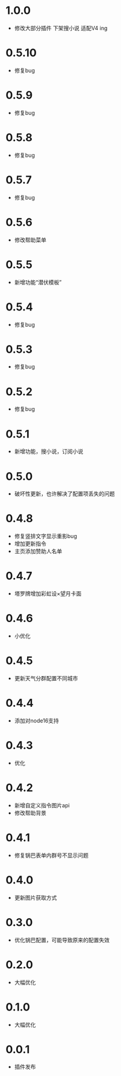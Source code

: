 # 1.0.0
- 修改大部分插件 下架搜小说 适配V4 ing


# 0.5.10

- 修复bug

# 0.5.9

- 修复bug


# 0.5.8

- 修复bug

# 0.5.7

- 修复bug

# 0.5.6

- 修改帮助菜单

# 0.5.5

- 新增功能“潜伏模板”

# 0.5.4

- 修复bug

# 0.5.3

- 修复bug

# 0.5.2

- 修复bug

# 0.5.1

- 新增功能，搜小说，订阅小说

# 0.5.0

- 破坏性更新，也许解决了配置项丢失的问题

# 0.4.8

- 修复竖排文字显示重影bug
- 增加更新指令
- 主页添加赞助人名单

# 0.4.7

- 塔罗牌增加彩虹设×望月卡面

# 0.4.6

- 小优化

# 0.4.5

- 更新天气分群配置不同城市

# 0.4.4

- 添加对node16支持

# 0.4.3

- 优化

# 0.4.2

- 新增自定义指令图片api
- 修改帮助背景

# 0.4.1

- 修复锅巴表单内群号不显示问题

# 0.4.0

- 更新图片获取方式

# 0.3.0

- 优化锅巴配置，可能导致原来的配置失效


# 0.2.0

- 大幅优化

# 0.1.0

- 大幅优化

# 0.0.1

* 插件发布

